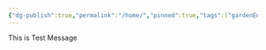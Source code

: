 ```yaml
---
{"dg-publish":true,"permalink":"/home/","pinned":true,"tags":["gardenEntry"],"noteIcon":""}
---
```


This is Test Message


